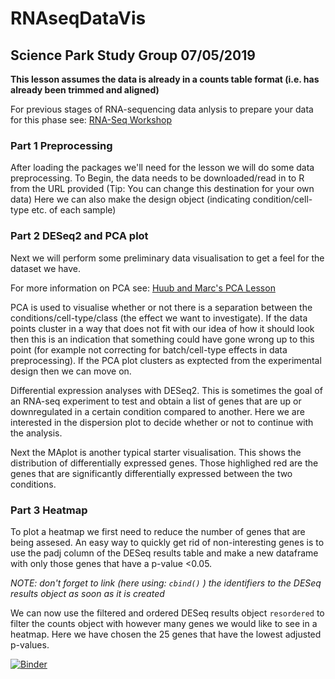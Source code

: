 # RNAseqDataVis
## Science Park Study Group 07/05/2019

**This lesson assumes the data is already in a counts table format (i.e. has already been trimmed and aligned)**

For previous stages of RNA-sequencing data anlysis to prepare your data for this phase see: [RNA-Seq Workshop](https://scienceparkstudygroup.github.io/2019-03-07-rnaseq-workshop/)



### Part 1 Preprocessing 
After loading the packages we'll need for the lesson we will do some data preprocessing.
To Begin, the data needs to be downloaded/read in to R from the URL provided (Tip: You can change this destination for your own data)
Here we can also make the design object (indicating condition/cell-type etc. of each sample)

### Part 2 DESeq2 and PCA plot
Next we will perform some preliminary data visualisation to get a feel for the dataset we have.

For more information on PCA see: [Huub and Marc's PCA Lesson](https://github.com/ScienceParkStudyGroup/studyGroup/tree/gh-pages/lessons/20190124_PCA_Huub_Marc)

PCA is used to visualise whether or not there is a separation between the conditions/cell-type/class (the effect we want to investigate). If the data points cluster in a way that does not fit with our idea of how it should look then this is an indication that something could have gone wrong up to this point (for example not correcting for batch/cell-type effects in data preprocessing).
If the PCA plot clusters as exptected from the experimental design then we can move on.

Differential expression analyses with DESeq2. This is sometimes the goal of an RNA-seq experiment to test and obtain a list of genes that are up or downregulated in a certain condition compared to another. Here we are interested in the dispersion plot to decide whether or not to continue with the analysis. 

Next the MAplot is another typical starter visualisation. This shows the distribution of differentially expressed genes. Those highlighed red are the genes that are significantly differentially expressed between the two conditions.

### Part 3 Heatmap 
To plot a heatmap we first need to reduce the number of genes that are being assesed. An easy way to quickly get rid of non-interesting genes is to use the padj column of the DESeq results table and make a new dataframe with only those genes that have a p-value <0.05.

*NOTE: don't forget to link (here using: `cbind()` ) the identifiers to the DESeq results object as soon as it is created*

We can now use the filtered and ordered DESeq results object `resordered` to filter the counts object with however many genes we would like to see in a heatmap. Here we have chosen the 25 genes that have the lowest adjusted p-values.






[![Binder](https://mybinder.org/badge_logo.svg)](https://mybinder.org/v2/gh/Fred-White94/RNAseqDataVis/master)
